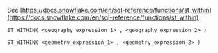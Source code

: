 See [https://docs.snowflake.com/en/sql-reference/functions/st_within](https://docs.snowflake.com/en/sql-reference/functions/st_within)
```
ST_WITHIN( <geography_expression_1> , <geography_expression_2> )

ST_WITHIN( <geometry_expression_1> , <geometry_expression_2> )
```
